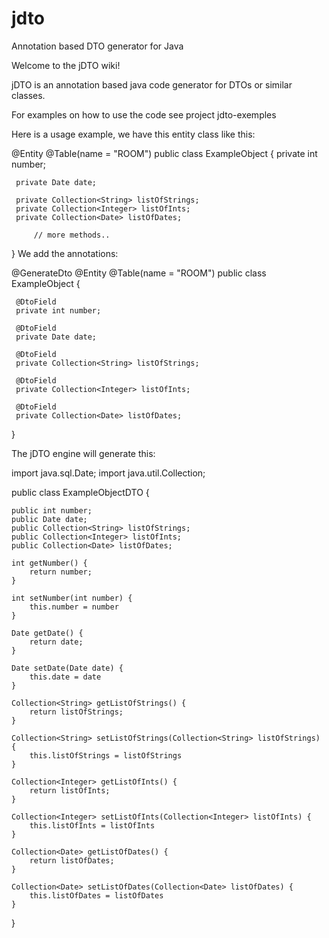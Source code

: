 # jdto
Annotation based DTO generator for Java


Welcome to the jDTO wiki!

jDTO is an annotation based java code generator for DTOs or similar classes.

For examples on how to use the code see project jdto-exemples

Here is a usage example, we have this entity class like this:


@Entity
@Table(name = "ROOM")
public class ExampleObject {
	 private int number;

	 private Date date;

	 private Collection<String> listOfStrings;
	 private Collection<Integer> listOfInts;
	 private Collection<Date> listOfDates;

         // more methods..
}
We add the annotations:

@GenerateDto
@Entity
@Table(name = "ROOM")
public class ExampleObject {

	 @DtoField
	 private int number;
	 
	 @DtoField
	 private Date date;
	 
	 @DtoField
	 private Collection<String> listOfStrings;
	 
	 @DtoField
	 private Collection<Integer> listOfInts;
	 
	 @DtoField
	 private Collection<Date> listOfDates;
}

The jDTO engine will generate this:

import java.sql.Date;
import java.util.Collection;

public class ExampleObjectDTO {

    public int number;
    public Date date;
    public Collection<String> listOfStrings;
    public Collection<Integer> listOfInts;
    public Collection<Date> listOfDates;

    int getNumber() {
        return number;
    }

    int setNumber(int number) {
        this.number = number
    }

    Date getDate() {
        return date;
    }

    Date setDate(Date date) {
        this.date = date
    }

    Collection<String> getListOfStrings() {
        return listOfStrings;
    }

    Collection<String> setListOfStrings(Collection<String> listOfStrings) {
        this.listOfStrings = listOfStrings
    }

    Collection<Integer> getListOfInts() {
        return listOfInts;
    }

    Collection<Integer> setListOfInts(Collection<Integer> listOfInts) {
        this.listOfInts = listOfInts
    }

    Collection<Date> getListOfDates() {
        return listOfDates;
    }

    Collection<Date> setListOfDates(Collection<Date> listOfDates) {
        this.listOfDates = listOfDates
    }

}

